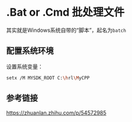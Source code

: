 # .Bat or .Cmd 批处理文件

其实就是Windows系统自带的“脚本”，起名为`batch`

## 配置系统环境

设置系统变量：

```bash
setx /M MYSDK_ROOT C:\hrl\MyCPP
```

## 参考链接

https://zhuanlan.zhihu.com/p/54572985
